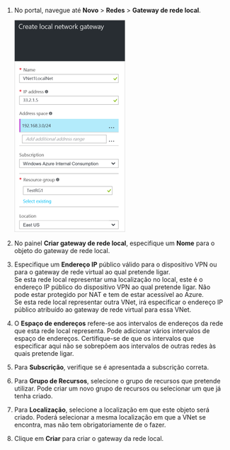 1. No portal, navegue até **Novo** > **Redes** > **Gateway de rede local**.
   
    ![criar gateway de rede local](./media/vpn-gateway-add-lng-rm-portal-include/addlng250.png)
2. No painel **Criar gateway de rede local**, especifique um **Nome** para o objeto do gateway de rede local.
3. Especifique um **Endereço IP** público válido para o dispositivo VPN ou para o gateway de rede virtual ao qual pretende ligar.<br>Se esta rede local representar uma localização no local, este é o endereço IP público do dispositivo VPN ao qual pretende ligar. Não pode estar protegido por NAT e tem de estar acessível ao Azure.<br>Se esta rede local representar outra VNet, irá especificar o endereço IP público atribuído ao gateway de rede virtual para essa VNet.<br>
4. O **Espaço de endereços** refere-se aos intervalos de endereços da rede que esta rede local representa. Pode adicionar vários intervalos de espaço de endereços. Certifique-se de que os intervalos que especificar aqui não se sobrepõem aos intervalos de outras redes às quais pretende ligar.
5. Para **Subscrição**, verifique se é apresentada a subscrição correta.
6. Para **Grupo de Recursos**, selecione o grupo de recursos que pretende utilizar. Pode criar um novo grupo de recursos ou selecionar um que já tenha criado.
7. Para **Localização**, selecione a localização em que este objeto será criado. Poderá selecionar a mesma localização em que a VNet se encontra, mas não tem obrigatoriamente de o fazer.
8. Clique em **Criar** para criar o gateway da rede local.

<!--HONumber=Sep16_HO3-->


